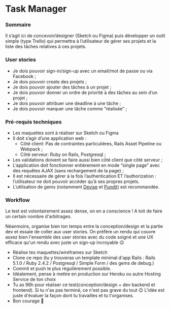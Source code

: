 # Task Manager

### Sommaire

Il s’agit ici de concevoir/designer (Sketch ou Figma) puis développer un outil simple (type Trello) qui permettra à l’utilisateur de gérer ses projets et la liste des tâches relatives à ces projets.

### User stories

* Je dois pouvoir sign-in/sign-up avec un email/mot de passe ou via Facebook ;
* Je dois pouvoir create des projets ;
* Je dois pouvoir ajouter des tâches à un projet ;
* Je dois pouvoir donner un ordre de priorité à des tâches au sein d’un projet ;
* Je dois pouvoir attribuer une deadline à une tâche ;
* Je dois pouvoir marquer une tâche comme “réalisée” ;

### Pré-requis techniques

* Les maquettes sont à réaliser sur Sketch ou Figma
* Il doit s’agir d’une application web :
  * Côté client: Pas de contraintes particulières, Rails Asset Pipeline ou Webpack ;
  * Côté serveur: Ruby on Rails, Postgresql ;
* Les validations doivent se faire aussi bien côté client que côté serveur ;
* L’application doit fonctionner entièrement en mode “single page” avec des requêtes AJAX (sans rechargement de la page) ;
* Il est nécessaire de gérer à la fois l’authentication ET l’authorization : l’utilisateur ne doit pouvoir accéder qu’à ses propres projets.
* L’utilisation de gems (notamment [Devise](https://github.com/plataformatec/devise) et [Pundit](https://github.com/elabs/pundit)) est recommandée.

### Workflow

Le test est volontairement assez dense, on en a conscience ! A toit de faire un certain nombre d'arbitrages.

Néanmoins, organise bien ton temps entre la conception/design et la partie dev et essaie de coller aux user stories. On préfère un rendu qui couvre assez bien l'ensemble des user stories avec du code soigné et une UX efficace qu'un rendu avec juste un sign-up incroyable 😉

* Réalise tes maquettes/wireframes sur Sketch
* Clone ce repo (tu y trouveras un template minimal d'app Rails : Rails 5.1.0 / Ruby 2.4.2 / Postgresql / Simple Form / des gems de debug.)
* Commit et push le plus régulièrement possible.
* Idéalement, pense à mettre en production sur Heroku ou autre Hosting Service de ton choix
* Tu as 96h pour réaliser ce test(conception/design + dev backend et frontend). Si tu n'as pas terminé, ce n'est pas grave du tout 😉 L'idée est juste d'évaluer la façon dont tu travailles et tu t'organises.
* Bon courage 🚀
